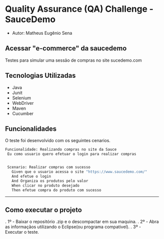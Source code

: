 # Quality Assurance (QA) Challenge - SauceDemo

* Autor: Matheus Eugênio Sena

## Acessar "e-commerce" da saucedemo

Testes para simular uma sessão de compras no site sucedemo.com

## Tecnologias Utilizadas

 - Java 
 - Junit 
 - Selenium 
 - WebDriver 
 - Maven
 - Cucumber
 
 ##  Funcionalidades
 
 O teste foi desenvolvido com os seguintes cenarios.
 
 ```bash
Funcionalidade: Realizando compras no site da Sauce
  Eu como usuario quero efetuar o login para realizar compras 

 
  Scenario: Realizar compras com sucesso
    Given que o usuario acessa o site "https://www.saucedemo.com/"
    And efetue o login
    And Organiza os produtos pelo valor
    When clicar no produto desejado
    Then efetue compra do produto com sucesso
 ```

---

## Como executar o projeto

. 1º - Baixar o repositório .zip e o descompactar em sua maquina.
. 2º - Abra as informaçãos utilizando o Eclipse(ou programa compativel).
. 3º - Executar o teste.
